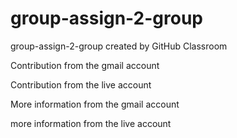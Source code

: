 # group-assign-2-group
group-assign-2-group created by GitHub Classroom

Contribution from the gmail account

Contribution from the live account

More information from the gmail account

more information from the live account
